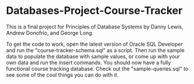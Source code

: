 # Databases-Project-Course-Tracker
This is a final project for Principles of Database Systems by Danny Lewis, Andrew Donofrio, and George Long.

To get the code to work, open the latest version of Oracle SQL Developer and run the "course-tracker-schema.sql" as a script. Then run the sample data to populate the database with sample values, or come up with your own data and run the insert commands. You should now have a fully functional course tracking database. Check out the "sample-queries.sql" to see some of the cool things you can do with it.
